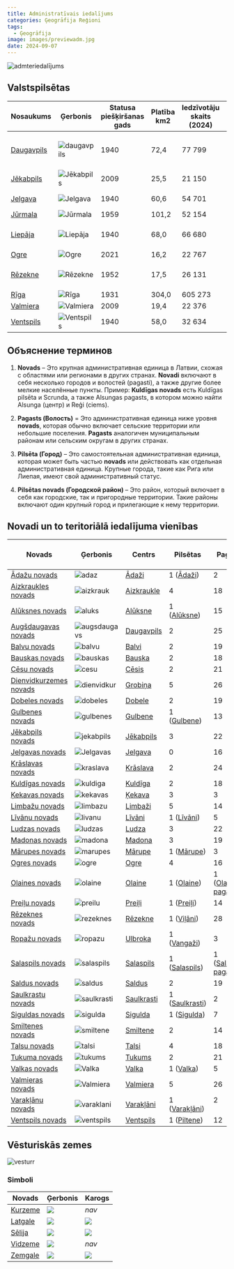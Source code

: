 ```yaml
---
title: Administratīvais iedalījums
categories: Ģeogrāfija Reģioni
tags:
  - Ģeogrāfija
image: images/previewadm.jpg
date: 2024-09-07
---
```


![admteriedalījums](/images/iedalījums.png)

## Valstspilsētas

| Nosaukums                                                             | Ģerbonis                            | Statusa  <br>piešķiršanas gads | Platība km2 | Iedzīvotāju skaits (2024) | Blīvums | Novads                                                                                                                   |
| --------------------------------------------------------------------- | ----------------------------------- | ------------------------------ | ----------- | ------------------------- | ------- | ------------------------------------------------------------------------------------------------------------------------ |
| [Daugavpils](https://lv.wikipedia.org/wiki/Daugavpils "Daugavpils")   | ![daugavpils](/images/Daugav.png)   | 1940                           | 72,4        | 77 799                    | 1 227,5 | Sadarbība ar [Augšdaugavas novadu](https://lv.wikipedia.org/wiki/Aug%C5%A1daugavas_novads "Augšdaugavas novads")<br><br> |
| [Jēkabpils](https://lv.wikipedia.org/wiki/J%C4%93kabpils "Jēkabpils") | ![Jēkabpils](/images/Jēkab.png)     | 2009                           | 25,5        | 21 150                    | 965,8   | [Jēkabpils novads](https://lv.wikipedia.org/wiki/J%C4%93kabpils_novads "Jēkabpils novads")                               |
| [Jelgava](https://lv.wikipedia.org/wiki/Jelgava "Jelgava")            | ![Jelgava](/images/Jelgava.png)     | 1940                           | 60,6        | 54 701                    | 948,7   | Sadarbība ar [Jelgavas novadu](https://lv.wikipedia.org/wiki/Jelgavas_novads "Jelgavas novads")                          |
| [Jūrmala](https://lv.wikipedia.org/wiki/J%C5%ABrmala "Jūrmala")       | ![Jūrmala](/images/jura.png)        | 1959                           | 101,2       | 52 154                    | 586,5   | **—**                                                                                                                    |
| [Liepāja](https://lv.wikipedia.org/wiki/Liep%C4%81ja "Liepāja")       | ![Liepāja](/images/lie.png)         | 1940                           | 68,0        | 66 680                    | 1 299,0 | Sadarbība ar [Dienvidkurzemes novadu](https://lv.wikipedia.org/wiki/Dienvidkurzemes_novads "Dienvidkurzemes novads")     |
| [Ogre](https://lv.wikipedia.org/wiki/Ogre "Ogre")                     | ![Ogre](/images/ogr.png)            | 2021                           | 16,2        | 22 767                    | 1 583,2 | [Ogres novads](https://lv.wikipedia.org/wiki/Ogres_novads "Ogres novads")                                                |
| [Rēzekne](https://lv.wikipedia.org/wiki/R%C4%93zekne "Rēzekne")       | ![Rēzekne](/images/rez.png)         | 1952                           | 17,5        | 26 131                    | 1 526,3 | Sadarbība ar [Rēzeknes novadu](https://lv.wikipedia.org/wiki/R%C4%93zeknes_novads "Rēzeknes novads")                     |
| [Rīga](https://lv.wikipedia.org/wiki/R%C4%ABga "Rīga")                | ![Rīga](/images/rig.png)            | 1931                           | 304,0       | 605 273                   | 2 391,9 | **—**                                                                                                                    |
| [Valmiera](https://lv.wikipedia.org/wiki/Valmiera "Valmiera")         | ![Valmiera](/images/Valm.png)       | 2009                           | 19,4        | 22 376                    | 1 197,9 | [Valmieras novads](https://lv.wikipedia.org/wiki/Valmieras_novads "Valmieras novads")                                    |
| [Ventspils](https://lv.wikipedia.org/wiki/Ventspils "Ventspils")      | ![Ventspils](/images/Ventspils.png) | 1940                           | 58,0        | 32 634                    | 638,9   | Sadarbība ar [Ventspils novadu](https://lv.wikipedia.org/wiki/Ventspils_novads "Ventspils novads")                       |


## Объяснение терминов

1. **Novads** – Это крупная административная единица в Латвии, схожая с областями или регионами в других странах. **Novadi** включают в себя несколько городов и волостей (pagasti), а также другие более мелкие населённые пункты. Пример: **Kuldīgas novads** есть Kuldīgas pilsēta и Scrunda, а также Alsungas pagasts, в котором можно найти Alsunga (центр) и Reģi (ciems).

2. **Pagasts (Волость)** = Это административная единица ниже уровня **novads**, которая обычно включает сельские территории или небольшие поселения. **Pagasts** аналогичен муниципальным районам или сельским округам в других странах. 

3. **Pilsēta (Город)** – Это самостоятельная административная единица, которая может быть частью **novads** или действовать как отдельная административная единица. Крупные города, такие как Рига или Лиепая, имеют свой административный статус.

4. **Pilsētas novads (Городской район)** – Это район, который включает в себя как городские, так и пригородные территории. Такие районы включают один крупный город и прилегающие к нему территории.

## Novadi un to teritoriālā iedalījuma vienības

| Novads                                                                                                  | Ģerbonis                                | Centrs                                                                     | Pilsētas                                                                       | Pagasti                                                                                      | Platība km2 | Iedzīvotāju  <br>skaits (2024) | Blīvums |
| ------------------------------------------------------------------------------------------------------- | --------------------------------------- | -------------------------------------------------------------------------- | ------------------------------------------------------------------------------ | -------------------------------------------------------------------------------------------- | ----------- | ------------------------------ | ------- |
| [Ādažu novads](https://lv.wikipedia.org/wiki/%C4%80da%C5%BEu_novads "Ādažu novads")                     | ![adaz](/images/adaz.png)               | [Ādaži](https://lv.wikipedia.org/wiki/%C4%80da%C5%BEi "Ādaži")             | 1 ([Ādaži](https://lv.wikipedia.org/wiki/%C4%80da%C5%BEi "Ādaži"))             | 2<br>                                                                                        | 242,9       | 23 281                         | 103,5   |
| [Aizkraukles novads](https://lv.wikipedia.org/wiki/Aizkraukles_novads "Aizkraukles novads")             | ![aizkrauk](/images/aizkrauk.png)       | [Aizkraukle](https://lv.wikipedia.org/wiki/Aizkraukle "Aizkraukle")        | 4                                                                              | 18<br>                                                                                       | 2274,3      | 28 618                         | 13,0    |
| [Alūksnes novads](https://lv.wikipedia.org/wiki/Al%C5%ABksnes_novads "Alūksnes novads")                 | ![aluks](/images/aluks.png)             | [Alūksne](https://lv.wikipedia.org/wiki/Al%C5%ABksne "Alūksne")            | 1 ([Alūksne](https://lv.wikipedia.org/wiki/Al%C5%ABksne "Alūksne"))            | 15<br>                                                                                       | 1699,8      | 13 059                         | 7,9     |
| [Augšdaugavas novads](https://lv.wikipedia.org/wiki/Aug%C5%A1daugavas_novads "Augšdaugavas novads")     | ![augsdaugavs](/images/augsdaugavs.png) | [Daugavpils](https://lv.wikipedia.org/wiki/Daugavpils "Daugavpils")        | 2<br>                                                                          | 25<br>                                                                                       | 2523,6      | 24 361                         | 10,0    |
| [Balvu novads](https://lv.wikipedia.org/wiki/Balvu_novads "Balvu novads")                               | ![balvu](/images/balvu.png)             | [Balvi](https://lv.wikipedia.org/wiki/Balvi "Balvi")                       | 2<br>                                                                          | 19<br>                                                                                       | 2386,3      | 17 910                         | 7,7     |
| [Bauskas novads](https://lv.wikipedia.org/wiki/Bauskas_novads "Bauskas novads")                         | ![bauskas](/images/bauskas.png)         | [Bauska](https://lv.wikipedia.org/wiki/Bauska "Bauska")                    | 2<br>                                                                          | 18<br>                                                                                       | 2174,9      | 40 906                         | 19,2    |
| [Cēsu novads](https://lv.wikipedia.org/wiki/C%C4%93su_novads "Cēsu novads")                             | ![cesu](/images/cesu.png)               | [Cēsis](https://lv.wikipedia.org/wiki/C%C4%93sis "Cēsis")                  | 2<br>                                                                          | 21<br>                                                                                       | 2668,2      | 40 943                         | 15,8    |
| [Dienvidkurzemes novads](https://lv.wikipedia.org/wiki/Dienvidkurzemes_novads "Dienvidkurzemes novads") | ![dienvidkur](/images/dienvidkur.png)   | [Grobiņa](https://lv.wikipedia.org/wiki/Grobi%C5%86a "Grobiņa")            | 5<br>                                                                          | 26<br>                                                                                       | 3629,5      | 32 708                         | 9,4     |
| [Dobeles novads](https://lv.wikipedia.org/wiki/Dobeles_novads "Dobeles novads")                         | ![dobeles](/images/dobeles.png)         | [Dobele](https://lv.wikipedia.org/wiki/Dobele "Dobele")                    | 2<br>                                                                          | 19<br>                                                                                       | 1629,4      | 27 474                         | 17,3    |
| [Gulbenes novads](https://lv.wikipedia.org/wiki/Gulbenes_novads "Gulbenes novads")                      | ![gulbenes](/images/gulbenes.png)       | [Gulbene](https://lv.wikipedia.org/wiki/Gulbene "Gulbene")                 | 1 ([Gulbene](https://lv.wikipedia.org/wiki/Gulbene "Gulbene"))                 | 13<br>                                                                                       | 1876,1      | 18 740                         | 10,3    |
| [Jēkabpils novads](https://lv.wikipedia.org/wiki/J%C4%93kabpils_novads "Jēkabpils novads")              | ![jekabpils](/images/jekabpils.png)     | [Jēkabpils](https://lv.wikipedia.org/wiki/J%C4%93kabpils "Jēkabpils")      | 3<br>                                                                          | 22<br>                                                                                       | 2996,1      | 39 276                         | 13,5    |
| [Jelgavas novads](https://lv.wikipedia.org/wiki/Jelgavas_novads "Jelgavas novads")                      | ![Jelgavas](/images/jelgavas.png)       | [Jelgava](https://lv.wikipedia.org/wiki/Jelgava "Jelgava")                 | 0                                                                              | 16<br>                                                                                       | 1604,1      | 32 053                         | 20,6    |
| [Krāslavas novads](https://lv.wikipedia.org/wiki/Kr%C4%81slavas_novads "Krāslavas novads")              | ![kraslava](/images/kraslava.png)       | [Krāslava](https://lv.wikipedia.org/wiki/Kr%C4%81slava "Krāslava")         | 2<br>                                                                          | 24<br>                                                                                       | 2288,9      | 19 833                         | 9,2     |
| [Kuldīgas novads](https://lv.wikipedia.org/wiki/Kuld%C4%ABgas_novads "Kuldīgas novads")                 | ![kuldiga](/images/kuldiga.png)         | [Kuldīga](https://lv.wikipedia.org/wiki/Kuld%C4%ABga "Kuldīga")            | 2<br>                                                                          | 18<br>                                                                                       | 2505,2      | 26 956                         | 11,1    |
| [Ķekavas novads](https://lv.wikipedia.org/wiki/%C4%B6ekavas_novads "Ķekavas novads")                    | ![kekavas](/images/kekavas.png)         | [Ķekava](https://lv.wikipedia.org/wiki/%C4%B6ekava "Ķekava")               | 3<br>                                                                          | 3<br>                                                                                        | 454,5       | 31 303                         | 73,7    |
| [Limbažu novads](https://lv.wikipedia.org/wiki/Limba%C5%BEu_novads "Limbažu novads")                    | ![limbazu](/images/limbazu.png)         | [Limbaži](https://lv.wikipedia.org/wiki/Limba%C5%BEi "Limbaži")            | 5<br>                                                                          | 14<br>                                                                                       | 2440,8      | 27 852                         | 11,7    |
| [Līvānu novads](https://lv.wikipedia.org/wiki/L%C4%ABv%C4%81nu_novads "Līvānu novads")                  | ![livanu](/images/livanu.png)           | [Līvāni](https://lv.wikipedia.org/wiki/L%C4%ABv%C4%81ni "Līvāni")          | 1 ([Līvāni](https://lv.wikipedia.org/wiki/L%C4%ABv%C4%81ni "Līvāni"))          | 5<br>                                                                                        | 624,6       | 10 215                         | 16,8    |
| [Ludzas novads](https://lv.wikipedia.org/wiki/Ludzas_novads "Ludzas novads")                            | ![ludzas](/images/ludzas.png)           | [Ludza](https://lv.wikipedia.org/wiki/Ludza "Ludza")                       | 3<br>                                                                          | 22<br>                                                                                       | 2411,4      | 20 745                         | 9,0     |
| [Madonas novads](https://lv.wikipedia.org/wiki/Madonas_novads "Madonas novads")                         | ![madona](/images/madona.png)           | [Madona](https://lv.wikipedia.org/wiki/Madona "Madona")                    | 3<br>                                                                          | 19<br>                                                                                       | 3354,8      | 27 255                         | 9,2     |
| [Mārupes novads](https://lv.wikipedia.org/wiki/M%C4%81rupes_novads "Mārupes novads")                    | ![marupes](/images/marupes.png)         | [Mārupe](https://lv.wikipedia.org/wiki/M%C4%81rupe "Mārupe")               | 1 ([Mārupe](https://lv.wikipedia.org/wiki/M%C4%81rupe "Mārupe"))               | 3<br>                                                                                        | 347,2       | 37 025                         | 121,3   |
| [Ogres novads](https://lv.wikipedia.org/wiki/Ogres_novads "Ogres novads")                               | ![ogre](/images/ogre.png)               | [Ogre](https://lv.wikipedia.org/wiki/Ogre "Ogre")                          | 4<br>                                                                          | 16<br>                                                                                       | 1839,4      | 57 689                         | 32,7    |
| [Olaines novads](https://lv.wikipedia.org/wiki/Olaines_novads "Olaines novads")                         | ![olaine](/images/olaines.png)          | [Olaine](https://lv.wikipedia.org/wiki/Olaine "Olaine")                    | 1 ([Olaine](https://lv.wikipedia.org/wiki/Olaine "Olaine"))                    | 1 ([Olaines pagasts](https://lv.wikipedia.org/wiki/Olaines_pagasts "Olaines pagasts"))       | 297,0       | 20 658                         | 69,5    |
| [Preiļu novads](https://lv.wikipedia.org/wiki/Prei%C4%BCu_novads "Preiļu novads")                       | ![preilu](/images/preilu.png)           | [Preiļi](https://lv.wikipedia.org/wiki/Prei%C4%BCi "Preiļi")               | 1 ([Preiļi](https://lv.wikipedia.org/wiki/Prei%C4%BCi "Preiļi"))               | 14<br>                                                                                       | 1419,4      | 15 768                         | 11,7    |
| [Rēzeknes novads](https://lv.wikipedia.org/wiki/R%C4%93zeknes_novads "Rēzeknes novads")                 | ![rezeknes](/images/rezeknes.png)       | [Rēzekne](https://lv.wikipedia.org/wiki/R%C4%93zekne "Rēzekne")            | 1 ([Viļāni](https://lv.wikipedia.org/wiki/Vi%C4%BC%C4%81ni "Viļāni"))          | 28<br>                                                                                       | 3088,9      | 28 305                         | 10,9    |
| [Ropažu novads](https://lv.wikipedia.org/wiki/Ropa%C5%BEu_novads "Ropažu novads")                       | ![ropazu](/images/ropazu.png)           | [Ulbroka](https://lv.wikipedia.org/wiki/Ulbroka "Ulbroka")                 | 1 ([Vangaži](https://lv.wikipedia.org/wiki/Vanga%C5%BEi "Vangaži"))            | 3<br>                                                                                        | 536,0       | 35 178                         | 67,9    |
| [Salaspils novads](https://lv.wikipedia.org/wiki/Salaspils_novads "Salaspils novads")                   | ![salaspils](/images/Salaspils.png)     | [Salaspils](https://lv.wikipedia.org/wiki/Salaspils "Salaspils")           | 1 ([Salaspils](https://lv.wikipedia.org/wiki/Salaspils "Salaspils"))           | 1 ([Salaspils pagasts](https://lv.wikipedia.org/wiki/Salaspils_pagasts "Salaspils pagasts")) | 127,0       | 23 694                         | 236,9   |
| [Saldus novads](https://lv.wikipedia.org/wiki/Saldus_novads "Saldus novads")                            | ![saldus](/images/saldus.png)           | [Saldus](https://lv.wikipedia.org/wiki/Saldus "Saldus")                    | 2                                                                              | 19<br>                                                                                       | 2179,5      | 26 320                         | 12,4    |
| [Saulkrastu novads](https://lv.wikipedia.org/wiki/Saulkrastu_novads "Saulkrastu novads")                | ![saulkrasti](/images/saulkrasti.png)   | [Saulkrasti](https://lv.wikipedia.org/wiki/Saulkrasti "Saulkrasti")        | 1 ([Saulkrasti](https://lv.wikipedia.org/wiki/Saulkrasti "Saulkrasti"))        | 2<br>                                                                                        | 277,8       | 9926                           | 36,4    |
| [Siguldas novads](https://lv.wikipedia.org/wiki/Siguldas_novads "Siguldas novads")                      | ![sigulda](/images/sigulda.png)         | [Sigulda](https://lv.wikipedia.org/wiki/Sigulda "Sigulda")                 | 1 ([Sigulda](https://lv.wikipedia.org/wiki/Sigulda "Sigulda"))                 | 7<br>                                                                                        | 1030,1      | 31 469                         | 31,4    |
| [Smiltenes novads](https://lv.wikipedia.org/wiki/Smiltenes_novads "Smiltenes novads")                   | ![smiltene](/images/smiltene.png)       | [Smiltene](https://lv.wikipedia.org/wiki/Smiltene "Smiltene")              | 2                                                                              | 14<br>                                                                                       | 1801,3      | 17 697                         | 10,0    |
| [Talsu novads](https://lv.wikipedia.org/wiki/Talsu_novads "Talsu novads")                               | ![talsi](/images/talsi.png)             | [Talsi](https://lv.wikipedia.org/wiki/Talsi "Talsi")                       | 4                                                                              | 18<br>                                                                                       | 2744,0      | 34 675                         | 13,0    |
| [Tukuma novads](https://lv.wikipedia.org/wiki/Tukuma_novads "Tukuma novads")                            | ![tukums](/images/tukums.png)           | [Tukums](https://lv.wikipedia.org/wiki/Tukums "Tukums")                    | 2                                                                              | 21<br>                                                                                       | 2450,0      | 43 641                         | 18,4    |
| [Valkas novads](https://lv.wikipedia.org/wiki/Valkas_novads "Valkas novads")                            | ![Valka](/images/Valka.png)             | [Valka](https://lv.wikipedia.org/wiki/Valka "Valka")                       | 1 ([Valka](https://lv.wikipedia.org/wiki/Valka "Valka"))                       | 5<br>                                                                                        | 908,0       | 7501                           | 8,4     |
| [Valmieras novads](https://lv.wikipedia.org/wiki/Valmieras_novads "Valmieras novads")                   | ![Valmiera](/images/Valmiera.png)       | [Valmiera](https://lv.wikipedia.org/wiki/Valmiera "Valmiera")              | 5                                                                              | 26<br>                                                                                       | 2946,0      | 50 283                         | 17,7    |
| [Varakļānu novads](https://lv.wikipedia.org/wiki/Varak%C4%BC%C4%81nu_novads "Varakļānu novads")         | ![varaklani](/images/varaklani.png)     | [Varakļāni](https://lv.wikipedia.org/wiki/Varak%C4%BC%C4%81ni "Varakļāni") | 1 ([Varakļāni](https://lv.wikipedia.org/wiki/Varak%C4%BC%C4%81ni "Varakļāni")) | 2<br><br>                                                                                    | 279,0       | 2890                           | 10,6    |
| [Ventspils novads](https://lv.wikipedia.org/wiki/Ventspils_novads "Ventspils novads")                   | ![ventspils](/images/VentspilsNov.png)  | [Ventspils](https://lv.wikipedia.org/wiki/Ventspils "Ventspils")           | 1 ([Piltene](https://lv.wikipedia.org/wiki/Piltene "Piltene"))                 | 12<br>                                                                                       | 2472,0      | 10 303                         | 4,4     |


## Vēsturiskās zemes

![vesturr](/images/vēstur.png)


### Simboli

| Novads                                                       | Ģerbonis                                                                                                                                                                                                             | Karogs                                                                                                                                                                                                       |
| ------------------------------------------------------------ | -------------------------------------------------------------------------------------------------------------------------------------------------------------------------------------------------------------------- | ------------------------------------------------------------------------------------------------------------------------------------------------------------------------------------------------------------ |
| [Kurzeme](https://lv.wikipedia.org/wiki/Kurzeme "Kurzeme")   | [![](https://upload.wikimedia.org/wikipedia/commons/thumb/0/08/Coat_of_arms_of_Kurzeme.svg/75px-Coat_of_arms_of_Kurzeme.svg.png)](https://lv.wikipedia.org/wiki/Att%C4%93ls:Coat_of_arms_of_Kurzeme.svg)             | _nav_                                                                                                                                                                                                        |
| [Latgale](https://lv.wikipedia.org/wiki/Latgale "Latgale")   | [![](https://upload.wikimedia.org/wikipedia/commons/thumb/7/70/Coat_of_arms_of_Latgale.svg/75px-Coat_of_arms_of_Latgale.svg.png)](https://lv.wikipedia.org/wiki/Att%C4%93ls:Coat_of_arms_of_Latgale.svg)             | [![](https://upload.wikimedia.org/wikipedia/commons/thumb/7/7d/Official_flag_of_Latgale.svg/150px-Official_flag_of_Latgale.svg.png)](https://lv.wikipedia.org/wiki/Att%C4%93ls:Official_flag_of_Latgale.svg) |
| [Sēlija](https://lv.wikipedia.org/wiki/S%C4%93lija "Sēlija") | [![](https://upload.wikimedia.org/wikipedia/commons/thumb/7/77/Coat_of_arms_of_S%C4%93lija.svg/75px-Coat_of_arms_of_S%C4%93lija.svg.png)](https://lv.wikipedia.org/wiki/Att%C4%93ls:Coat_of_arms_of_S%C4%93lija.svg) | [![](https://upload.wikimedia.org/wikipedia/commons/thumb/4/42/S%C4%93lijas_karogs.svg/150px-S%C4%93lijas_karogs.svg.png)](https://lv.wikipedia.org/wiki/Att%C4%93ls:S%C4%93lijas_karogs.svg)                |
| [Vidzeme](https://lv.wikipedia.org/wiki/Vidzeme "Vidzeme")   | [![](https://upload.wikimedia.org/wikipedia/commons/thumb/c/c3/Coat_of_arms_of_Vidzeme.svg/75px-Coat_of_arms_of_Vidzeme.svg.png)](https://lv.wikipedia.org/wiki/Att%C4%93ls:Coat_of_arms_of_Vidzeme.svg)             | _nav_                                                                                                                                                                                                        |
| [Zemgale](https://lv.wikipedia.org/wiki/Zemgale "Zemgale")   | [![](https://upload.wikimedia.org/wikipedia/commons/thumb/3/3c/Coat_of_arms_of_Zemgale.svg/75px-Coat_of_arms_of_Zemgale.svg.png)](https://lv.wikipedia.org/wiki/Att%C4%93ls:Coat_of_arms_of_Zemgale.svg)             | [![](https://upload.wikimedia.org/wikipedia/commons/thumb/e/e7/Official_flag_of_Zemgale.svg/150px-Official_flag_of_Zemgale.svg.png)](https://lv.wikipedia.org/wiki/Att%C4%93ls:Official_flag_of_Zemgale.svg) |


